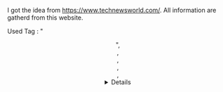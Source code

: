 I got the idea from https://www.technewsworld.com/.
All information are gatherd from this website.

Used Tag : "<header>",<nav>,<section>,<article>,<aside>,<details>,<figure>,<hgroup>,<mark>,<time>,<wbr>,<video>,<footer>" and so on.

